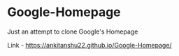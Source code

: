 # Google-Homepage

Just an attempt to clone Google's Homepage

Link - https://ankitanshu22.github.io/Google-Homepage/
